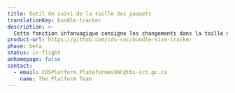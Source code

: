 ```yaml
---
title: Outil de suivi de la taille des paquets
translationKey: bundle-tracker
description: >-
  Cette fonction infonuagique consigne les changements dans la taille de votre paquet (bundle) au fil du temps.
product-url: https://github.com/cds-snc/bundle-size-tracker
phase: beta
status: in-flight
onhomepage: false
contact:
  - email: CDSPlatform.PlateformesSNC@tbs-sct.gc.ca
    name: The Platform Team
---
```

